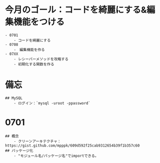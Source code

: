 # 今月のゴール：コードを綺麗にする&編集機能をつける
    - 0701
        - コードを綺麗にする
    - 0708
        -　編集機能を作る
    - 07XX
        - レシーバーメソッドを攻略する
        - 初期化する関数を作る

# 備忘
    ## MySQL
        - ログイン：`mysql -uroot -ppassword`

# 0701
    ## 概念
        - クリーンアーキテクチャ：https://gist.github.com/mpppk/609d592f25cab9312654b39f1b357c60
    ## パッケージ化
        - "モジュール名/パッケージ名"でimportできる。


